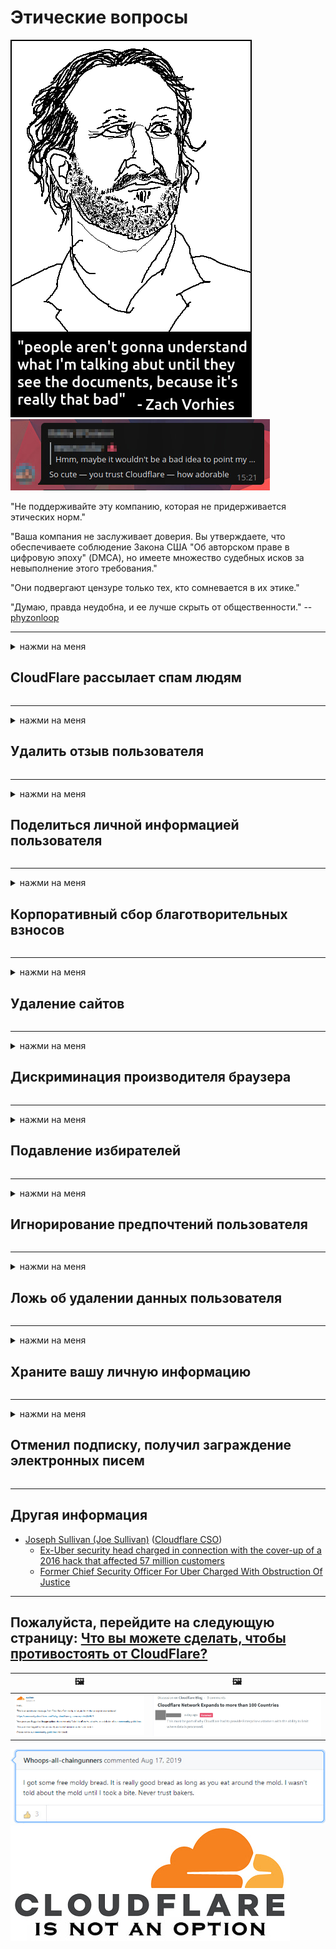 # Этические вопросы

![](../image/itsreallythatbad.jpg)
![](../image/telegram/c81238387627b4bfd3dcd60f56d41626.jpg)

"Не поддерживайте эту компанию, которая не придерживается этических норм."

"Ваша компания не заслуживает доверия. Вы утверждаете, что обеспечиваете соблюдение Закона США "Об авторском праве в цифровую эпоху" (DMCA), но имеете множество судебных исков за невыполнение этого требования."

"Они подвергают цензуре только тех, кто сомневается в их этике."

"Думаю, правда неудобна, и ее лучше скрыть от общественности."  -- [phyzonloop](https://twitter.com/phyzonloop)


---


<details>
<summary>нажми на меня

## CloudFlare рассылает спам людям
</summary>


Cloudflare рассылает спам-сообщения пользователям, не имеющим отношения к Cloudflare.

- Отправляйте электронные письма только подписчикам, которые выбрали
- Когда пользователь говорит "стоп", прекращает отправку электронной почты

Это так просто. Но Cloudflare все равно.
Cloudflare сказал, что использование их сервиса может остановить всех спамеров или злоумышленников.
Как мы можем остановить Cloudflare, не активируя Cloudflare?


| 🖼 | 🖼 |
| --- | --- |
| ![](../image/cfspam01.jpg) | ![](../image/cfspam03.jpg) |
| ![](../image/cfspam02.jpg) | ![](../image/cfspambrittany.jpg)<br>![](../image/cfspamtwtr.jpg) |

</details>

---

<details>
<summary>нажми на меня

## Удалить отзыв пользователя
</summary>


Cloudflare подвергает цензуре негативные отзывы.
Если вы разместите в Twitter текст, направленный против Cloudflare, у вас есть шанс получить ответ от сотрудника Cloudflare с сообщением «Нет, это не так».
Если вы разместите отрицательный отзыв на каком-либо сайте с обзорами, они попытаются подвергнуть его цензуре.


| 🖼 | 🖼 |
| --- | --- |
| ![](../image/cfcenrev_01.jpg)<br>![](../image/cfcenrev_02.jpg) | ![](../image/cfcenrev_03.jpg) |

</details>

---

<details>
<summary>нажми на меня

## Поделиться личной информацией пользователя
</summary>


Cloudflare имеет серьезную проблему с преследованием.
Cloudflare делится личной информацией тех, кто жалуется на размещенные сайты.
Иногда они просят вас предоставить свое настоящее удостоверение личности.
Если вы не хотите, чтобы вас беспокоили, нападали, шлепали или убивали, вам лучше держаться подальше от веб-сайтов Cloudflared.


| 🖼 | 🖼 |
| --- | --- |
| ![](../image/cfdox_what.jpg) | ![](../image/cfdox_swat.jpg) |
| ![](../image/cfdox_kill.jpg) | ![](../image/cfdox_threat.jpg) |
| ![](../image/cfdox_dox.jpg) | ![](../image/cfdox_ex1.jpg) |
| ![](../image/cfabuseform.jpg) | ![](../image/cfdox_ex2.jpg) |

</details>

---

<details>
<summary>нажми на меня

## Корпоративный сбор благотворительных взносов
</summary>


CloudFlare просит благотворительные взносы.
Довольно ужасно, что американская корпорация обращается за благотворительностью вместе с некоммерческими организациями, у которых есть веские причины.
Если вам нравится блокировать людей или тратить время других людей, вы можете заказать пиццу для сотрудников Cloudflare.


![](../image/cfdonate.jpg)

</details>

---

<details>
<summary>нажми на меня

## Удаление сайтов
</summary>


Что вы будете делать, если ваш сайт внезапно отключится?
Есть сообщения о том, что Cloudflare без предупреждения удаляет конфигурацию пользователя или останавливает службу.
Мы предлагаем вам найти лучшего поставщика.

![](../image/cftmnt.jpg)

</details>

---

<details>
<summary>нажми на меня

## Дискриминация производителя браузера
</summary>


CloudFlare отдает предпочтение тем, кто использует Firefox, но враждебно относится к пользователям, не использующим Tor-Browser, а не Tor.
Также враждебно относятся к пользователям Tor, которые по праву отказываются выполнять несвободный javascript.
Такое неравенство доступа является злоупотреблением сетевым нейтралитетом и злоупотреблением властью.

![](../image/browdifftbcx.gif)

- Слева: браузер Tor, справа: Chrome. Тот же IP-адрес.

![](../image/browserdiff.jpg)

- Слева: браузер Tor отключен Javascript, файлы cookie включены
- Справа: Chrome Javascript включен, файлы cookie отключены.

![](../image/cfsiryoublocked.jpg)

- QuteBrowser (второстепенный браузер) без Tor (IP Clearnet)

![](../image/lynx_cloudflare.gif)

- Lynx


| ***Браузер*** | ***Доступ к лечению*** |
| --- | --- |
| Tor Browser (Javascript включен) | доступ разрешен |
| Firefox (Javascript включен) | доступ ухудшен |
| Chromium (Javascript включен) | доступ ухудшен |
| Chromium or Firefox (Javascript отключен) | доступ закрыт |
| Chromium or Firefox (Cookie отключен) | доступ закрыт |
| QuteBrowser | доступ закрыт |
| lynx | доступ закрыт |
| w3m | доступ закрыт |
| wget | доступ закрыт |


Почему бы не использовать кнопку «Аудио» для решения простой задачи?

Да, кнопка аудио есть, но через Tor она не работает.
Вы получите это сообщение, когда нажмете на него:

```
Попробуйте позже
Ваш компьютер или сеть могут отправлять автоматические запросы.
Чтобы защитить наших пользователей, мы не можем обработать ваш запрос прямо сейчас.
Для получения более подробной информации посетите нашу справочную страницу
```

</details>

---

<details>
<summary>нажми на меня

## Подавление избирателей
</summary>


Избиратели в штатах США регистрируются для окончательного голосования через веб-сайт государственного секретаря в штате их проживания.
Офисы государственных секретарей, контролируемые республиканцами, участвуют в подавлении избирателей, проксируя веб-сайт государственного секретаря через Cloudflare.
Враждебное отношение Cloudflare к пользователям Tor, его позиция MITM как централизованной глобальной точки наблюдения и его пагубная роль в целом заставляют потенциальных избирателей неохотно регистрироваться.
Либералы, в частности, стремятся к приватности.
Формы регистрации избирателей собирают конфиденциальную информацию о политических взглядах избирателя, личном физическом адресе, номере социального страхования и дате рождения.
В большинстве штатов публично доступна только часть этой информации, но Cloudflare видит всю эту информацию, когда кто-то регистрируется для голосования.

Обратите внимание, что бумажная регистрация не позволяет обойти Cloudflare, потому что сотрудники штата по вводу данных государственного секретаря, скорее всего, будут использовать веб-сайт Cloudflare для ввода данных.

| 🖼 | 🖼 |
| --- | --- |
| ![](../image/cfvotm_01.jpg) | ![](../image/cfvotm_02.jpg) |

- Change.org - известный сайт для сбора голосов и принятия мер.
“люди повсюду начинают кампании, мобилизуют сторонников и работают с лицами, принимающими решения, над поиском решений.”
К сожалению, многие люди вообще не могут просматривать change.org из-за агрессивного фильтра Cloudflare.
Им не дают подписать петицию, что исключает их из демократического процесса.
Использование другой платформы, отличной от облачной, такой как OpenPetition, помогает решить проблему.

| 🖼 | 🖼 |
| --- | --- |
| ![](../image/changeorgasn.jpg) | ![](../image/changeorgtor.jpg) |

- «Афинский проект» Cloudflare предлагает бесплатную защиту на уровне предприятия для государственных и местных избирательных сайтов.
Они сказали, что «их избиратели могут получить доступ к информации о выборах и регистрации избирателей», но это ложь, потому что многие люди просто не могут просматривать сайт вообще.

</details>

---

<details>
<summary>нажми на меня

## Игнорирование предпочтений пользователя
</summary>


Если вы отказываетесь от чего-либо, вы ожидаете, что не получите об этом по электронной почте.
Cloudflare игнорирует предпочтения пользователя и передает данные сторонним корпорациям без согласия клиента.
Если вы используете их бесплатный план, они иногда отправляют вам электронное письмо с просьбой приобрести ежемесячную подписку.

![](../image/cfviopl_tp.jpg)

</details>

---

<details>
<summary>нажми на меня

## Ложь об удалении данных пользователя
</summary>


Согласно блогу этого бывшего клиента Cloudflare, Cloudflare лжет об удалении учетных записей.
В настоящее время многие компании сохраняют ваши данные после того, как вы закрыли или удалили свою учетную запись.
Большинство хороших компаний упоминают об этом в своей политике конфиденциальности.
Cloudflare? Нет.

```
2019-08-05 CloudFlare прислал мне подтверждение, что они удалили мою учетную запись.
2019-10-02 Я получил электронное письмо от CloudFlare «потому что я клиент»
```

Cloudflare не знала слова «удалить».
Если он действительно удален, почему этому бывшему клиенту пришло письмо?
Он также упомянул, что в политике конфиденциальности Cloudflare об этом не упоминается.

```
В их новой политике конфиденциальности не упоминается о хранении данных в течение года.
```

![](../image/cfviopl_notdel.jpg)

Как вы можете доверять Cloudflare, если их политика конфиденциальности - ЛОЖЬ?

- [Прошло больше года с тех пор, как я закрыл свой аккаунт Cloudflare](https://shkspr.mobi/blog/2020/09/dont-trust-cloudflare-with-your-personal-data/)

</details>

---

<details>
<summary>нажми на меня

## Храните вашу личную информацию
</summary>


Удаление учетной записи Cloudflare - сложный уровень.

```
Отправьте заявку в службу поддержки, используя категорию «Учетная запись»,
и запросить удаление аккаунта в теле сообщения.
Перед отправкой запроса на удаление к вашей учетной записи не должно быть привязано ни одного домена или кредитной карты.
```

Вы получите это письмо с подтверждением.

![](../image/cf_deleteandkeep.jpg)

«Мы начали обработку вашего запроса на удаление», но «Мы продолжим хранить вашу личную информацию».

Можете ли вы "доверять" этому?


- Как закрыть свою учетную запись Cloudflare

1. Войдите в свою панель управления Cloudflare.
2. Удалите все зоны (домены) из вашей панели.
3. Щелкните ссылку поддержки.
4. Отправьте новый билет. Скажите им, что хотите закрыть свою учетную запись.
5. Подождите несколько дней.
6. Сотрудники Cloudflare попросят ваше подтверждение и причину, по которой вы решили покинуть Cloudflare.
7. Отправьте ответ еще раз.
8. Подождите несколько дней.
9. Вы получите сообщение: Мы успешно удалили вашу учетную запись


</details>

---

<details>
<summary>нажми на меня

## Отменил подписку, получил заграждение электронных писем
</summary>


Пользователь отменил свою подписку по потоку, и теперь он получает напоминания по электронной почте каждый день, чтобы напомнить ему о аннулированной подписке.
Нет кнопки отписки. Как вы делаете эту остановку?

![](../image/barrageemailcancelsubscription.jpg)

CloudFlare рассказал этого пользователя обратиться к поддержке и задать все ваше содержимое для удаления.

- [t](https://web.archive.org/web/20210412165334/https://twitter.com/JohnHaldson/status/1381651569247088650)

</details>

---

## Другая информация

- [Joseph Sullivan (Joe Sullivan)](../cloudflare_inc/cloudflare_members.md) ([Cloudflare CSO](https://twitter.com/eastdakota/status/1296522269313785862))
  - [Ex-Uber security head charged in connection with the cover-up of a 2016 hack that affected 57 million customers](https://www.businessinsider.com/uber-data-hack-security-head-joe-sullivan-charged-cover-up-2020-8)
  - [Former Chief Security Officer For Uber Charged With Obstruction Of Justice](https://www.justice.gov/usao-ndca/pr/former-chief-security-officer-uber-charged-obstruction-justice)


---


## Пожалуйста, перейдите на следующую страницу:   [Что вы можете сделать, чтобы противостоять от CloudFlare?](ru.action.md)

|  🖼  |  🖼 |
| --- | --- |
| ![](../image/cfcommunity_ban.jpg) | ![](../image/censor_cloudflare_blogcomment.jpg) |

![](../image/freemoldybread.jpg)
![](../image/cfisnotanoption.jpg)
